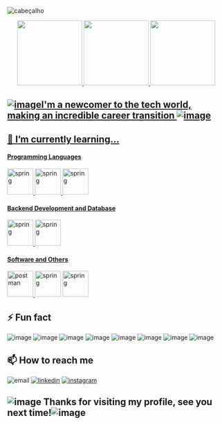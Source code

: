 
![cabeçalho](https://user-images.githubusercontent.com/108991648/181558963-d2e2ca67-ecf7-427c-b4b4-39f215e90a31.gif)

<div align="center">
  <a href="https://github.com/pamelarondina">
  <img height="150em" src="https://github-readme-stats.vercel.app/api?username=pamelarondina&show_icons=true&theme=onedark&include_all_commits=true&count_private=true"/>
   <img height="150em" src="https://github-readme-streak-stats.herokuapp.com/?user=pamelarondina&layout=compact&langs_count=7&theme=onedark"/>
  <img height="150em" src="https://github-readme-stats.vercel.app/api/top-langs/?username=pamelarondina&layout=compact&langs_count=7&theme=onedark"/>

</div>



## ![image](https://user-images.githubusercontent.com/108991648/181622709-609877dc-04aa-46d9-85b6-7e2fb78d3d69.png)I'm a newcomer to the tech world, making an incredible career transition ![image](https://user-images.githubusercontent.com/108991648/181622438-d9ba1ec5-79a1-4412-90c7-f050504b9d06.png) 

## 🌱 I’m currently learning...

#### **Programming Languages**

 <img src="https://cdn.jsdelivr.net/gh/devicons/devicon/icons/python/python-original-wordmark.svg" alt="spring" width="60" height="60"/>
<img src="https://cdn.jsdelivr.net/gh/devicons/devicon/icons/java/java-original-wordmark.svg" alt="spring" width="60" height="60"/>
<img src="https://cdn.jsdelivr.net/gh/devicons/devicon/icons/javascript/javascript-original.svg" alt="spring" width="60" height="60"/>

#### Backend Development and Database

<img src="https://cdn.jsdelivr.net/gh/devicons/devicon/icons/spring/spring-plain-wordmark.svg" alt="spring" width="60" height="60"/>
<img src="https://cdn.jsdelivr.net/gh/devicons/devicon/icons/mongodb/mongodb-original-wordmark.svg" alt="spring" width="60" height="60"/>


#### Software and Others

 <a href="https://postman.com" target="_blank" rel="noreferrer"> <img src="https://www.vectorlogo.zone/logos/getpostman/getpostman-icon.svg" alt="postman" width="60" height="60"/> </a>
<img src="https://cdn.jsdelivr.net/gh/devicons/devicon/icons/git/git-original-wordmark.svg" alt="spring" width="60" height="60"/>
<img src="https://cdn.jsdelivr.net/gh/devicons/devicon/icons/github/github-original-wordmark.svg" alt="spring" width="60" height="60"/>

## ⚡ Fun fact

![image](https://user-images.githubusercontent.com/108991648/181400091-8aca3888-5d8d-4ab5-a3b1-405de58ca0ab.png)
![image](https://user-images.githubusercontent.com/108991648/181400694-d0c052ec-cab5-43f2-8904-dd60d0a0e373.png)
![image](https://user-images.githubusercontent.com/108991648/181400800-27c71a31-cc26-4e3d-893d-e6f1f18926d2.png)
![image](https://user-images.githubusercontent.com/108991648/181400861-dc32cbba-3c37-45b4-9af2-d7f0ac2b8097.png)
![image](https://user-images.githubusercontent.com/108991648/181400896-babc56ba-aafd-4315-9858-4affb7dc4d31.png)
![image](https://user-images.githubusercontent.com/108991648/181768953-93576826-99f2-43bb-9124-97697c9b0a64.png)
![image](https://user-images.githubusercontent.com/108991648/181580324-39d949f4-d207-4258-89e8-856acb54f1bf.png)
![image](https://user-images.githubusercontent.com/108991648/181400734-0742b1ac-7885-4561-b69f-6314ffd55f70.png)

## 📫 How to reach me

<div  align="letf>
<a href="pamela.rondina@gmail.com"><img src="https://img.icons8.com/60/000000/gmail.png" alt="email"/></a>
<a href="https://www.linkedin.com/in/pamelarondina/"><img src="https://img.icons8.com/60/000000/linkedin.png" alt="linkedin"/></a>
<a href="https://www.instagram.com/pamela.rondina"><img src="https://img.icons8.com/60/000000/instagram-new.png" alt="instagram"/></a>   
</div>

   
## ![image](https://user-images.githubusercontent.com/108991648/181627985-c5ae0db5-24ac-4c70-a09e-a17862f70681.png) Thanks for visiting my profile, see you next time!![image](https://user-images.githubusercontent.com/108991648/181628127-69e6eeb9-4f19-43d3-9461-46ee7e87b02c.png)
                                                                                                                                
<!--



**PamelaRondina/PamelaRondina** is a ✨ _special_ ✨ repository because its `README.md` (this file) appears on your GitHub profile.

Here are some ideas to get you started:

- 🔭 I’m currently working on ...
- 🌱 I’m currently learning ...
- 👯 I’m looking to collaborate on ...
- 🤔 I’m looking for help with ...
- 💬 Ask me about ...
- 📫 How to reach me: ...
- 😄 Pronouns: ...
- ⚡ Fun fact: ...


-->
